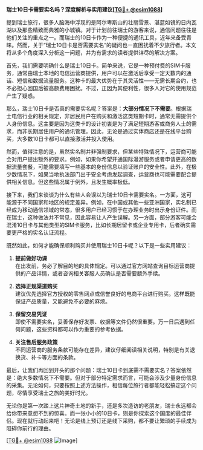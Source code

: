 **瑞士10日卡需要实名吗？深度解析与实用建议[[TG💪+ @esim1088](https://t.me/s/esim1088)]**

提到瑞士旅行，很多人脑海中浮现的是阿尔卑斯山的壮丽雪景、湛蓝如镜的日内瓦湖以及那些精致而典雅的小城镇。对于计划前往瑞士的游客来说，通信问题往往是他们关注的重点之一。而瑞士的10日卡作为一种便捷的通讯工具，近年来备受青睐。然而，关于“瑞士10日卡是否需要实名”的疑问也一直困扰着不少旅行者。本文将从多个角度深入分析这一问题，并为有需求的读者提供详尽的解决方案。

首先，我们需要明确什么是瑞士10日卡。简单来说，它是一种预付费的SIM卡服务，通常由瑞士本地的电信运营商提供，用户可以在激活后享受一定天数内的通话、短信和数据流量服务。这种卡的最大优势在于其灵活性——无需长期合约，也不必担心回国后被高额费用困扰。不过，正因为其便利性，很多人对它的使用规范产生了疑惑。

那么，瑞士10日卡是否真的需要实名呢？答案是：**大部分情况下不需要**。根据瑞士电信行业的相关规定，非居民用户在购买和激活这类短期卡时，通常无需提供个人身份信息。这主要是因为这类卡的设计初衷是为了满足短期游客或商务人士的需求，而非长期居住用户的通讯管理。因此，无论是通过实体商店还是在线平台购买，大多数10日卡都可以直接激活并投入使用。

然而，值得注意的是，虽然实名制并非强制要求，但某些特殊情况下，运营商可能会对用户提出额外的要求。例如，如果你希望开通国际漫游服务或者申请更高的数据流量套餐，可能需要填写一些基本的身份信息以验证账户的安全性。此外，在极少数情况下，如果当地执法部门出于安全考虑发起调查，运营商也可能需要配合提供相关信息。但这些情况属于例外，且发生概率极低。

接下来，我们来谈谈为什么有些人会误以为瑞士10日卡需要实名。一方面，这可能源于不同国家和地区的规定差异。例如，在中国或其他一些亚洲国家，实名制已经成为移动通信领域的常态，很多用户已经习惯于在办理业务时出示身份证件。而在瑞士，这种做法并不常见，因此容易让人产生误解。另一方面，部分游客可能会混淆10日卡与其他类型的SIM卡服务，比如长期居留卡或企业专用卡，后者确实需要更严格的实名认证流程。

既然如此，如何才能确保顺利购买并使用瑞士10日卡呢？以下是一些实用建议：

1. **提前做好功课**  
   在出发前，务必了解目的地的具体规定。可以通过官方网站查询目标运营商提供的产品详情，或者咨询相关客服人员确认是否需要额外手续。

2. **选择正规渠道购买**  
   建议优先选择官方授权的零售网点或信誉良好的电商平台进行购买。这样既能保证产品质量，又能避免不必要的麻烦。

3. **保留交易凭证**  
   即使不需要实名，妥善保存好发票、收据等文件仍然很重要。万一日后遇到任何问题，这些资料都可以作为重要的参考依据。

4. **关注售后服务政策**  
   不同运营商的服务条款可能存在差异，建议仔细阅读相关说明，特别是有关退换货、补卡等方面的条款。

最后，让我们再回到开头的那个问题：瑞士10日卡到底需不需要实名？答案依然是：绝大多数情况下不需要。但对于部分特定需求而言，可能会涉及少量身份信息的采集。无论如何，只要按照上述方法操作，相信每位旅行者都能轻松搞定这个问题，尽情享受瑞士之旅的美好时光。

无论你是第一次踏上这片神奇土地的新手，还是多次造访的老朋友，瑞士永远都会给你带来意想不到的惊喜。而一张小小的10日卡，则是你探索这个国度的最佳伴侣。现在就行动起来吧！无论是线上预订还是线下采购，都不要让繁琐的手续成为阻碍你前行的理由。

[[TG💪+ @esim1088](https://t.me/s/esim1088) ![Image](https://i.postimg.cc/4NQfJmqS/Snipaste-2025-05-13-00-14-12.png)]